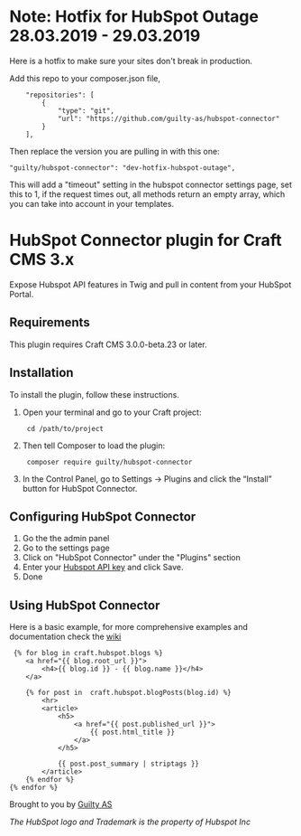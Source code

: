 # Note: Hotfix for HubSpot Outage 28.03.2019 - 29.03.2019

Here is a hotfix to make sure your sites don't break in production.


Add this repo to your composer.json file,
```
    "repositories": [
        {
            "type": "git",
            "url": "https://github.com/guilty-as/hubspot-connector"
        }
    ],
```

Then replace the version you are pulling in with this one:

```
"guilty/hubspot-connector": "dev-hotfix-hubspot-outage",
```

This will add a "timeout" setting in the hubspot connector settings page, set this to 1, if the request times out, all methods return an empty array, which you can take into account in your templates.



# HubSpot Connector plugin for Craft CMS 3.x

Expose Hubspot API features in Twig and pull in content from your HubSpot Portal.

## Requirements

This plugin requires Craft CMS 3.0.0-beta.23 or later.

## Installation

To install the plugin, follow these instructions.

1. Open your terminal and go to your Craft project:

        cd /path/to/project

2. Then tell Composer to load the plugin:

        composer require guilty/hubspot-connector

3. In the Control Panel, go to Settings → Plugins and click the “Install” button for HubSpot Connector.


## Configuring HubSpot Connector

1. Go the the admin panel
2. Go to the settings page
3. Click on "HubSpot Connector" under the "Plugins" section
4. Enter your [Hubspot API key](https://knowledge.hubspot.com/articles/kcs_article/integrations/how-do-i-get-my-hubspot-api-key) and click Save.
5. Done 

## Using HubSpot Connector

Here is a basic example, for more comprehensive examples and documentation check the [wiki](https://github.com/guilty-as/hubspot-connector/wiki/Introduction)

```twig
 {% for blog in craft.hubspot.blogs %}
    <a href="{{ blog.root_url }}">
        <h4>{{ blog.id }} - {{ blog.name }}</h4>
    </a>

    {% for post in  craft.hubspot.blogPosts(blog.id) %}
        <hr>
        <article>
            <h5>
                <a href="{{ post.published_url }}">
                    {{ post.html_title }}
                </a>
            </h5>

            {{ post.post_summary | striptags }}
        </article>
    {% endfor %}
{% endfor %}
```

Brought to you by [Guilty AS](https://guilty.no)

*The HubSpot logo and Trademark is the property of Hubspot Inc* 
